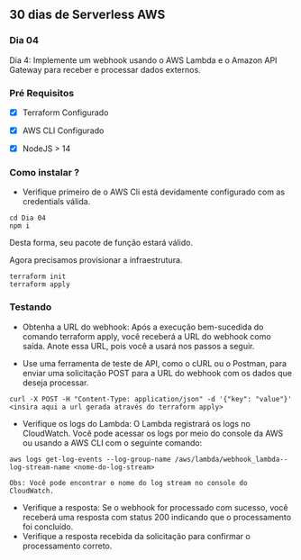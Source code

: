 
## 30 dias de Serverless AWS

  

### Dia 04

Dia 4: Implemente um webhook usando o AWS Lambda e o Amazon API Gateway para receber e processar dados externos.
  

### Pré Requisitos

- [x] Terraform Configurado

- [x] AWS CLI Configurado

- [x] NodeJS > 14

### Como instalar ?
- Verifique primeiro de o AWS Cli está devidamente configurado com as credentials válida.

```  
cd Dia 04
npm i
```
Desta forma, seu pacote de função estará válido.

Agora precisamos provisionar a infraestrutura.
```  
terraform init
terraform apply
```

### Testando 
- Obtenha a URL do webhook: Após a execução bem-sucedida do comando terraform apply, você receberá a URL do webhook como saída. Anote essa URL, pois você a usará nos passos a seguir.

- Use uma ferramenta de teste de API, como o cURL ou o Postman, para enviar uma solicitação POST para a URL do webhook com os dados que deseja processar.
  
```  
curl -X POST -H "Content-Type: application/json" -d '{"key": "value"}' <insira aqui a url gerada através do terraform apply>

```
- Verifique os logs do Lambda: O Lambda registrará os logs no CloudWatch. Você pode acessar os logs por meio do console da AWS ou usando a AWS CLI com o seguinte comando:

```  
aws logs get-log-events --log-group-name /aws/lambda/webhook_lambda--log-stream-name <nome-do-log-stream>

Obs: Você pode encontrar o nome do log stream no console do CloudWatch.

```  

- Verifique a resposta: Se o webhook for processado com sucesso, você receberá uma resposta com status 200 indicando que o processamento foi concluído. 
- Verifique a resposta recebida da solicitação para confirmar o processamento correto.